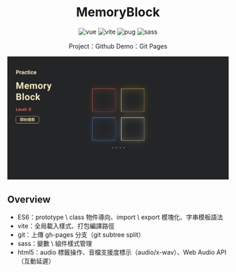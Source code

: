 <h1 align="center">MemoryBlock</h1>
<p align="center">
    <img src="https://img.shields.io/badge/vue-3.0.0-brightgreen" alt="vue" />
    <img src="https://img.shields.io/badge/vite-1.0.0--rc.4-blue" alt="vite" />
    <img src="https://img.shields.io/badge/pug-3.0.0-684c00" alt="pug" />
    <img src="https://img.shields.io/badge/sass-1.26.11-ff69b4" alt="sass" />
</p>
<p align="center">
    Project：<a src="https://github.com/evilz0212/practice-animation-memoryblock">Github</a>
	Demo：<a src="https://evilz0212.github.io/practice-animation-memoryblock/">Git Pages</a>
<p>

![memoryblock](./public/preview.png)

## Overview

-   ES6：prototype \ class 物件導向、import \ export 模塊化、字串模板語法
-   vite：全局載入樣式、打包編譯路徑
-   git：上傳 gh-pages 分支（git subtree split）
-   sass：變數 \ 組件樣式管理
-   html5：audio 標籤操作、音檔支援度標示（audio/x-wav）、Web Audio API（互動延遲）
